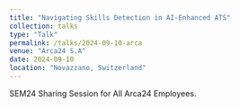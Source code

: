 ```yaml
---
title: "Navigating Skills Detection in AI-Enhanced ATS"
collection: talks
type: "Talk"
permalink: /talks/2024-09-10-arca
venue: "Arca24 S.A"
date: 2024-09-10
location: "Novazzano, Switzerland"
---
```


SEM24 Sharing Session for All Arca24 Employees.
